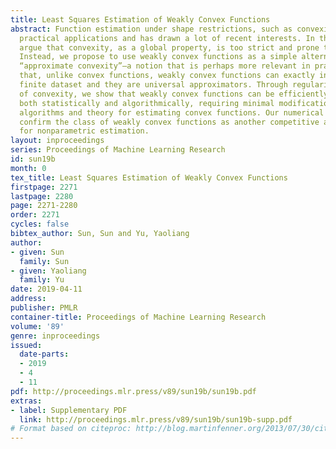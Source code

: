 ```yaml
---
title: Least Squares Estimation of Weakly Convex Functions
abstract: Function estimation under shape restrictions, such as convexity, has many
  practical applications and has drawn a lot of recent interests. In this work we
  argue that convexity, as a global property, is too strict and prone to outliers.
  Instead, we propose to use weakly convex functions as a simple alternative to quantify
  “approximate convexity”—a notion that is perhaps more relevant in practice. We prove
  that, unlike convex functions, weakly convex functions can exactly interpolate any
  finite dataset and they are universal approximators. Through regularizing the modulus
  of convexity, we show that weakly convex functions can be efficiently estimated
  both statistically and algorithmically, requiring minimal modifications to existing
  algorithms and theory for estimating convex functions. Our numerical experiments
  confirm the class of weakly convex functions as another competitive alternative
  for nonparametric estimation.
layout: inproceedings
series: Proceedings of Machine Learning Research
id: sun19b
month: 0
tex_title: Least Squares Estimation of Weakly Convex Functions
firstpage: 2271
lastpage: 2280
page: 2271-2280
order: 2271
cycles: false
bibtex_author: Sun, Sun and Yu, Yaoliang
author:
- given: Sun
  family: Sun
- given: Yaoliang
  family: Yu
date: 2019-04-11
address: 
publisher: PMLR
container-title: Proceedings of Machine Learning Research
volume: '89'
genre: inproceedings
issued:
  date-parts:
  - 2019
  - 4
  - 11
pdf: http://proceedings.mlr.press/v89/sun19b/sun19b.pdf
extras:
- label: Supplementary PDF
  link: http://proceedings.mlr.press/v89/sun19b/sun19b-supp.pdf
# Format based on citeproc: http://blog.martinfenner.org/2013/07/30/citeproc-yaml-for-bibliographies/
---
```

